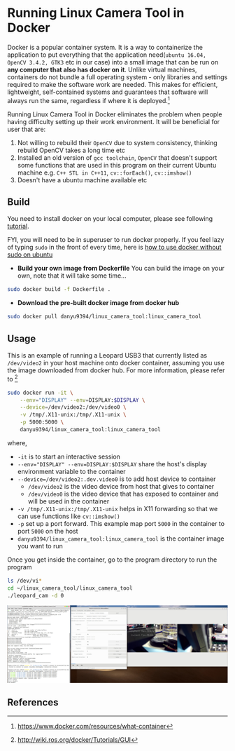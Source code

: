# Running Linux Camera Tool in Docker
Docker is a popular container system. It is a way to containerize the application to put everything that the application need(`ubuntu 16.04, OpenCV 3.4.2, GTK3` etc in our case) into a small image that can be run on __any computer that also has docker on it__. 
Unlike virtual machines, containers do not bundle a full operating system - only libraries and settings required to make the software work are needed. This makes for efficient, lightweight, self-contained systems and guarantees that software will always run the same, regardless if where it is deployed.[^note1]

Running Linux Camera Tool in Docker eliminates the problem when people having difficulty setting up their work environment. It will be beneficial for user that are: 
1. Not willing to rebuild their `OpenCV` due to system consistency, thinking rebuild OpenCV takes a long time etc
2. Installed an old version of `gcc toolchain`, `OpenCV` that doesn't support some functions that are used in this program on their current Ubuntu machine
   e.g. `C++ STL in C++11`, `cv::forEach()`, `cv::imshow()` 
3. Doesn't have a ubuntu machine available etc

## Build
You need to install docker on your local computer, please see following [tutorial](https://docs.docker.com/install/linux/docker-ce/ubuntu/#set-up-the-repository).

FYI, you will need to be in superuser to run docker properly. If you feel lazy of typing `sudo` in the front of every time, here is [how to use docker without sudo on ubuntu](https://linoxide.com/linux-how-to/use-docker-without-sudo-ubuntu/)

- __Build your own image from Dockerfile__
You can build the image on your own, note that it will take some time...
```sh
sudo docker build -f Dockerfile .
```
- __Download the pre-built docker image from docker hub__
```sh
sudo docker pull danyu9394/linux_camera_tool:linux_camera_tool
```

## Usage
This is an example of running a Leopard USB3 that currently listed as `/dev/video2` in your host machine onto docker container, assuming you use the image downloaded from docker hub. For more information, please refer to [^note2]
```sh
sudo docker run -it \
    --env="DISPLAY" --env=DISPLAY:$DISPLAY \
    --device=/dev/video2:/dev/video0 \
    -v /tmp/.X11-unix:/tmp/.X11-unix \
    -p 5000:5000 \
    danyu9394/linux_camera_tool:linux_camera_tool
```
where, 
- `-it` is to start an interactive session
- `--env="DISPLAY" --env=DISPLAY:$DISPLAY` share the host's display environment variable to the container
- `--device=/dev/video2:.dev.video0` is to add host device to container
    - `/dev/video2` is the video device from host that gives to container
    - `/dev/video0` is the video device that has exposed to container and will be used in the container
- `-v /tmp/.X11-unix:/tmp/.X11-unix` helps in X11 forwarding so that we can use functions like `cv::imshow()`
- `-p` set up a port forward. This example map port `5000` in the container to port `5000` on the host
- `danyu9394/linux_camera_tool:linux_camera_tool` is the container image you want to run
  
Once you get inside the container, go to the program directory to run the program
```sh
ls /dev/vi*
cd ~/linux_camera_tool/linux_camera_tool
./leopard_cam -d 0
```
<img src="../pic/docker.jpg" width="1000">

## References
[^note1]: https://www.docker.com/resources/what-container
[^note2]: http://wiki.ros.org/docker/Tutorials/GUI